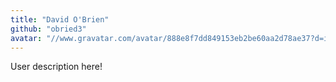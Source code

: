 ```yaml
---
title: "David O'Brien"
github: "obried3"
avatar: "//www.gravatar.com/avatar/888e8f7dd849153eb2be60aa2d78ae37?d=identicon"
---
```


User description here!
